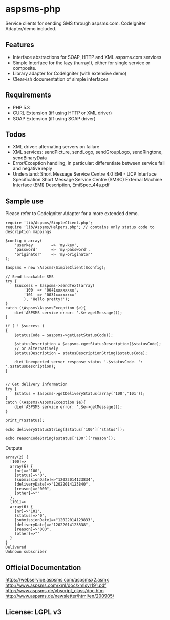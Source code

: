 aspsms-php
==========

Service clients for sending SMS through aspsms.com. CodeIgniter Adapter/demo included.

Features
----------
 - Interface abstractions for SOAP, HTTP and XML aspsms.com services
 - Simple Interface for the lazy (hurray!), either for single service or composite.
 - Library adapter for CodeIgniter (with extensive demo)
 - Clear-ish documentation of simple interfaces

Requirements
----------

 - PHP 5.3
 - CURL Extension (iff using HTTP or XML driver)
 - SOAP Extension (iff using SOAP driver)



Todos
----------

 - XML driver: alternating servers on failure
 - XML services: sendPicture, sendLogo, sendGroupLogo, sendRingtone, sendBinaryData
 - Error/Exception handling, in particular: differentiate between service fail and negative reply
 - Understand:
    Short Message Service Centre 4.0 EMI - UCP Interface Specification
    Short Message Service Centre (SMSC) External Machine Interface (EMI) Description, EmiSpec_44a.pdf



Sample use
----------
Please refer to CodeIgniter Adapter for a more extended demo.


    require 'lib/Aspsms/SimpleClient.php';
    require 'lib/Aspsms/Helpers.php'; // contains only status code to description mappings
    
    $config = array(
        'userkey'       => 'my-key',
        'password'      => 'my-password',
        'originator'    => 'my-originator'
    );

    $aspsms = new \Aspsms\SimpleClient($config);

    // Send trackable SMS
    try {
        $success = $aspsms->sendText(array(
            '100' => '0041xxxxxxxx',
            '101' => '0031xxxxxxxx'
            ), 'Hello pretty!');
    }
    catch (\Aspsms\AspsmsException $e){
        die('ASPSMS service error: '.$e->getMessage());
    }

    if ( ! $success )
    {
        $statusCode = $aspsms->getLastStatusCode();

        $statusDescription = $aspsms->getStatusDescription($statusCode);
        // or alternatively
        $statusDescription = statusDescriptionString($statusCode);

        die('Unexpected server response status '.$statusCode. ': '.$statusDescription);
    }


    // Get delivery information
    try {
        $status = $aspsms->getDeliveryStatus(array('100','101'));
    }
    catch (\Aspsms\AspsmsException $e){
        die('ASPSMS service error: '.$e->getMessage());
    }

    print_r($status);
    
    echo deliveryStatusString($status['100']['status']);

    echo reasonCodeString($status['100']['reason']);

    

Outputs

    
    array(2) {
      [100]=>
      array(6) {
        [nr]=>"100",
        [status]=>"0",
        [submissionDate]=>"12022014123834",
        [deliveryDate]=>"12022014123840",
        [reason]=>"000",
        [other]=>""
      },
      [101]=>
      array(6) {
        [nr]=>"101",
        [status]=>"0",
        [submissionDate]=>"12022014123833",
        [deliveryDate]=>"12022014123838",
        [reason]=>"000",
        [other]=>""
      }
    }
    Delivered
    Unknown subscriber
    
    


Official Documentation
----------
https://webservice.aspsms.com/aspsmsx2.asmx
http://www.aspsms.com/xml/doc/xmlsvr191.pdf
http://www.aspsms.de/vbscript_class/doc.htm
http://www.aspsms.de/newsletter/html/en/200905/



License: LGPL v3
----------

